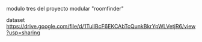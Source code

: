 modulo tres del proyecto modular "roomfinder"

dataset https://drive.google.com/file/d/1TuIlBcF6EKCAbTcQunkBkrYpWLVetjR6/view?usp=sharing

